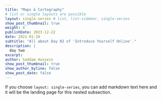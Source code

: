 ```yaml
---
title: "Maps & Cartography"
# list or single layouts are possible
layout: single-series # list, list-sidebar, single-series
show_post_thumbnail: true
weight: 4
publishDate: 2023-12-22
date: 2021-01-26
subtitle: "All about Day 02 of 'Introduce Yourself Online'."
description: |
  day two
excerpt: 
author: Saddam Hussein
show_post_thumbnail: true
show_author_byline: false
show_post_date: false
---
```


If you choose `layout: single-series`, you can add markdown text here and it will be the landing page for this nested subsection.